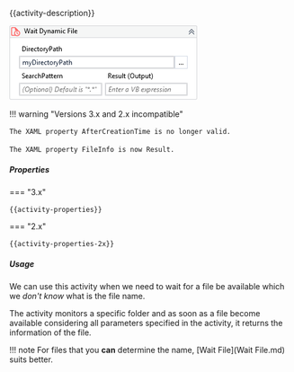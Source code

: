 {{activity-description}}

![](../img/activities/WaitDynamicFile.png)

!!! warning "Versions 3.x and 2.x incompatible"

    The XAML property AfterCreationTime is no longer valid.
    
    The XAML property FileInfo is now Result.

##### Properties

=== "3.x"

    {{activity-properties}}

=== "2.x"

    {{activity-properties-2x}}
    
##### Usage

We can use this activity when we need to wait for a file be available which we *don't know* what is the file name.

The activity monitors a specific folder and as soon as a file become available considering all parameters specified in the activity, it returns the information of the file.

!!! note
    For files that you **can** determine the name, [Wait File](Wait File.md) suits better.